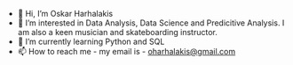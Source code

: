 - 👋 Hi, I’m Oskar Harhalakis
- 👀 I’m interested in Data Analysis, Data Science and Predicitive Analysis. I am also a keen musician and skateboarding instructor. 
- 🌱 I’m currently learning Python and SQL
- 📫 How to reach me - my email is - oharhalakis@gmail.com

<!---
OskarH66/OskarH66 is a ✨ special ✨ repository because its `README.md` (this file) appears on your GitHub profile.
You can click the Preview link to take a look at your changes.
--->
